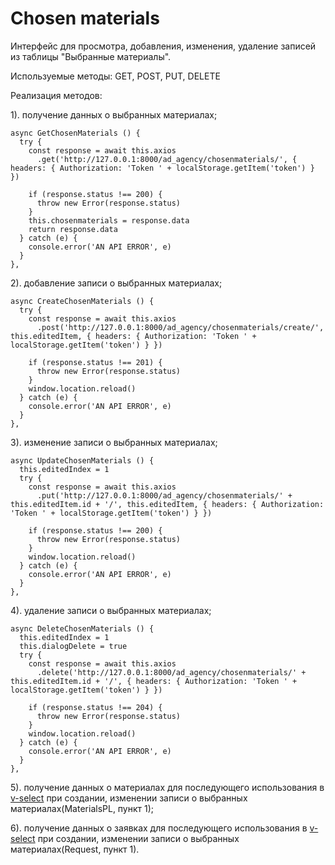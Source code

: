 # Chosen materials

Интерфейс для просмотра, добавления, изменения, удаление записей из таблицы "Выбранные материалы".

Используемые методы: GET, POST, PUT, DELETE

Реализация методов:

1). получение данных о выбранных материалах;
```
async GetChosenMaterials () {
  try {
    const response = await this.axios
      .get('http://127.0.0.1:8000/ad_agency/chosenmaterials/', { headers: { Authorization: 'Token ' + localStorage.getItem('token') } })

    if (response.status !== 200) {
      throw new Error(response.status)
    }
    this.chosenmaterials = response.data
    return response.data
  } catch (e) {
    console.error('AN API ERROR', e)
  }
},
```
2). добавление записи о выбранных материалах;
```
async CreateChosenMaterials () {
  try {
    const response = await this.axios
      .post('http://127.0.0.1:8000/ad_agency/chosenmaterials/create/', this.editedItem, { headers: { Authorization: 'Token ' + localStorage.getItem('token') } })

    if (response.status !== 201) {
      throw new Error(response.status)
    }
    window.location.reload()
  } catch (e) {
    console.error('AN API ERROR', e)
  }
},
```
3). изменение записи о выбранных материалах;
```
async UpdateChosenMaterials () {
  this.editedIndex = 1
  try {
    const response = await this.axios
      .put('http://127.0.0.1:8000/ad_agency/chosenmaterials/' + this.editedItem.id + '/', this.editedItem, { headers: { Authorization: 'Token ' + localStorage.getItem('token') } })

    if (response.status !== 200) {
      throw new Error(response.status)
    }
    window.location.reload()
  } catch (e) {
    console.error('AN API ERROR', e)
  }
},
```
4). удаление записи о выбранных материалах;
```
async DeleteChosenMaterials () {
  this.editedIndex = 1
  this.dialogDelete = true
  try {
    const response = await this.axios
      .delete('http://127.0.0.1:8000/ad_agency/chosenmaterials/' + this.editedItem.id + '/', { headers: { Authorization: 'Token ' + localStorage.getItem('token') } })

    if (response.status !== 204) {
      throw new Error(response.status)
    }
    window.location.reload()
  } catch (e) {
    console.error('AN API ERROR', e)
  }
},
```
5). получение данных о материалах для последующего использования в [v-select](https://vuetifyjs.com/en/api/v-select/) при создании, изменении записи о выбранных материалах(MaterialsPL, пункт 1);

6). получение данных о заявках для последующего использования в [v-select](https://vuetifyjs.com/en/api/v-select/) при создании, изменении записи о выбранных материалах(Request, пункт 1).